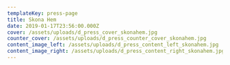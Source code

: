 ```yaml
---
templateKey: press-page
title: Skona Hem
date: 2019-01-17T23:56:00.000Z
cover: /assets/uploads/d_press_cover_skonahem.jpg
counter_cover: /assets/uploads/d_press_counter_cover_skonahem.jpg
content_image_left: /assets/uploads/d_press_content_left_skonahem.jpg
content_image_right: /assets/uploads/d_press_content_right_skonahem.jpg
---
```


